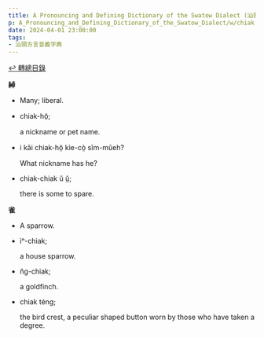 ```yaml
---
title: A Pronouncing and Defining Dictionary of the Swatow Dialect (汕頭方言音義字典) / chiak
p: A_Pronouncing_and_Defining_Dictionary_of_the_Swatow_Dialect/w/chiak
date: 2024-04-01 23:00:00
tags: 
- 汕頭方言音義字典
---
```


[↩️ 轉總目錄](/A_Pronouncing_and_Defining_Dictionary_of_the_Swatow_Dialect)


**綽**
- Many; liberal.

- chiak-hō̤;

  a nickname or pet name.

- i kâi chiak-hō̤ kìe-cò̤ sĭm-mûeh?

  What nickname has he?

- chiak-chiak ŭ ṳ̂;

  there is some to spare.

**雀**
- A sparrow.

- ìⁿ-chiak;

  a house sparrow.

- n̂g-chiak;

  a goldfinch.

- chiak téng;

  the bird crest, a peculiar shaped button worn by those who have taken a degree.